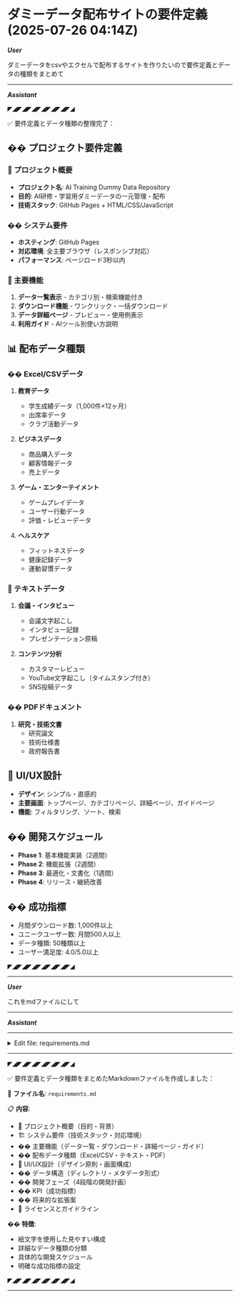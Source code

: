 <!-- Generated by SpecStory -->

# ダミーデータ配布サイトの要件定義 (2025-07-26 04:14Z)

_**User**_

ダミーデータをcsvやエクセルで配布するサイトを作りたいので要件定義とデータの種類をまとめて

---

_**Assistant**_

◤◢◤◢◤◢◤◢◤◢◤◢◤◢

✅ 要件定義とデータ種類の整理完了：

## �� プロジェクト要件定義

### 🎯 プロジェクト概要
- **プロジェクト名**: AI Training Dummy Data Repository
- **目的**: AI研修・学習用ダミーデータの一元管理・配布
- **技術スタック**: GitHub Pages + HTML/CSS/JavaScript

### ��️ システム要件
- **ホスティング**: GitHub Pages
- **対応環境**: 全主要ブラウザ（レスポンシブ対応）
- **パフォーマンス**: ページロード3秒以内

### 🔧 主要機能
1. **データ一覧表示** - カテゴリ別・検索機能付き
2. **ダウンロード機能** - ワンクリック・一括ダウンロード
3. **データ詳細ページ** - プレビュー・使用例表示
4. **利用ガイド** - AIツール別使い方説明

## 📊 配布データ種類

### �� Excel/CSVデータ
1. **教育データ**
   - 学生成績データ（1,000件×12ヶ月）
   - 出席率データ
   - クラブ活動データ

2. **ビジネスデータ**
   - 商品購入データ
   - 顧客情報データ
   - 売上データ

3. **ゲーム・エンターテイメント**
   - ゲームプレイデータ
   - ユーザー行動データ
   - 評価・レビューデータ

4. **ヘルスケア**
   - フィットネスデータ
   - 健康記録データ
   - 運動習慣データ

### 📝 テキストデータ
1. **会議・インタビュー**
   - 会議文字起こし
   - インタビュー記録
   - プレゼンテーション原稿

2. **コンテンツ分析**
   - カスタマーレビュー
   - YouTube文字起こし（タイムスタンプ付き）
   - SNS投稿データ

### �� PDFドキュメント
1. **研究・技術文書**
   - 研究論文
   - 技術仕様書
   - 政府報告書

## 🎨 UI/UX設計
- **デザイン**: シンプル・直感的
- **主要画面**: トップページ、カテゴリページ、詳細ページ、ガイドページ
- **機能**: フィルタリング、ソート、検索

## �� 開発スケジュール
- **Phase 1**: 基本機能実装（2週間）
- **Phase 2**: 機能拡張（2週間）
- **Phase 3**: 最適化・文書化（1週間）
- **Phase 4**: リリース・継続改善

## �� 成功指標
- 月間ダウンロード数: 1,000件以上
- ユニークユーザー数: 月間500人以上
- データ種類: 50種類以上
- ユーザー満足度: 4.0/5.0以上

◤◢◤◢◤◢◤◢◤◢◤◢◤◢

---

_**User**_

これをmdファイルにして

---

_**Assistant**_




---

<details><summary>Edit file: requirements.md</summary>

AI研修用ダミーデータ配布サイトの要件定義とデータ種類をまとめたMarkdownファイルを作成します。

**Chunk 1**
Lines added: 266, lines removed: 1

```diff
@@ -1,1 +1,266 @@
- 
+ # AI研修用ダミーデータ配布サイト要件定義書
+ 
+ ## 🎯 プロジェクト概要
+ 
+ ### プロジェクト名
+ AI Training Dummy Data Repository（AI研修用ダミーデータリポジトリ）
+ 
+ ### 目的
+ 生成AI研修やAI学習に必要な各種ダミーデータを一元管理し、誰でも簡単にアクセス・ダウンロードできるGitHubベースのデータ配布サイトを構築する。
+ 
+ ### 背景
+ - AI研修実施時に適切なダミーデータの準備に時間がかかる
+ - 著作権やプライバシーに配慮した安全なデータが必要
+ - 研修講師や学習者が簡単にアクセスできるプラットフォームが求められている
+ 
+ ## 🏗️ システム要件
+ 
+ ### 技術スタック
+ - **ホスティング**: GitHub Pages
+ - **フロントエンド**: HTML, CSS, JavaScript
+ - **データ管理**: GitHub Repository
+ - **静的サイトジェネレータ**: Jekyll（オプション）
+ - **CDN**: GitHub内蔵CDN
+ 
+ ### 対応環境
+ - **ブラウザ**: Chrome, Firefox, Safari, Edge（最新版）
+ - **デバイス**: PC、タブレット、スマートフォン対応（レスポンシブデザイン）
+ 
+ ### パフォーマンス要件
+ - ページロード時間: 3秒以内
+ - ダウンロード速度: GitHub CDNに依存
+ - 同時アクセス数: GitHub Pagesの制限に準拠
+ 
+ ## 🔧 主要機能
+ 
+ ### データ一覧表示
+ - カテゴリ別データ表示
+ - サムネイル/プレビュー機能
+ - データ仕様の表示（列名、データ件数、形式等）
+ - タグ/キーワード検索機能
+ 
+ ### ダウンロード機能
+ - ワンクリックダウンロード
+ - 複数ファイル一括ダウンロード
+ - ダウンロード履歴表示
+ - ダウンロード数カウント
+ 
+ ### データ詳細ページ
+ - データの詳細説明
+ - 使用例・活用方法の提示
+ - プレビュー機能（最初の数行表示）
+ - メタデータ表示
+ 
+ ### 利用ガイド
+ - 各AIツール（ChatGPT、Claude等）での使い方
+ - Excelマクロ実行方法
+ - データクレンジングのベストプラクティス
+ - 注意事項とコツ
+ 
+ ## 📊 配布データ種類
+ 
+ ### 📈 Excel/CSVデータ
+ 
+ #### 1. 教育データ
+ - **学生成績データ**
+   - 1,000件×12ヶ月分の学生成績データ
+   - 列: 生徒名、性別、クラス、国語、数学、英語、理科、社会
+   - ファイル形式: xlsx, csv
+ - **出席率データ**
+   - 学期別出席率データ
+   - 欠席理由分類データ
+ - **クラブ活動データ**
+   - 部活動参加状況
+   - 活動実績データ
+ 
+ #### 2. ビジネスデータ
+ - **商品購入データ**
+   - 顧客購買履歴
+   - 商品カテゴリ別売上
+   - 季節性分析データ
+ - **顧客情報データ**
+   - 顧客プロフィール
+   - 購買パターン分析
+ - **売上データ**
+   - 月次・年次売上データ
+   - 地域別売上分析
+ 
+ #### 3. ゲーム・エンターテイメント
+ - **ゲームプレイデータ**
+   - プレイ時間・スコアデータ
+   - ユーザー行動ログ
+ - **ユーザー行動データ**
+   - ゲーム内行動分析
+   - プレイパターン分類
+ - **評価・レビューデータ**
+   - ユーザー評価データ
+   - レビュー内容分析
+ 
+ #### 4. ヘルスケア
+ - **フィットネスデータ**
+   - 運動記録データ
+   - 体重・体脂肪率推移
+ - **健康記録データ**
+   - 血圧・脈拍データ
+   - 睡眠時間記録
+ - **運動習慣データ**
+   - 運動頻度・種類
+   - カロリー消費データ
+ 
+ ### 📝 テキストデータ
+ 
+ #### 1. 会議・インタビュー
+ - **会議文字起こし**
+   - 社内会議記録
+   - プロジェクト会議
+   - 顧客ミーティング
+ - **インタビュー記録**
+   - ユーザーインタビュー
+   - 専門家インタビュー
+ - **プレゼンテーション原稿**
+   - 技術発表資料
+   - 営業プレゼン資料
+ 
+ #### 2. コンテンツ分析
+ - **カスタマーレビュー**
+   - 商品レビュー
+   - サービス評価
+   - 感情分析用データ
+ - **YouTube文字起こし**
+   - タイムスタンプ付き文字起こし
+   - 複数言語対応
+ - **SNS投稿データ**
+   - Twitter投稿データ
+   - Instagram投稿分析
+ 
+ ### 📄 PDFドキュメント
+ 
+ #### 1. 研究・技術文書
+ - **研究論文**
+   - 学術論文サンプル
+   - 技術レポート
+ - **技術仕様書**
+   - API仕様書
+   - システム設計書
+ - **政府報告書**
+   - 統計データ報告書
+   - 政策文書
+ 
+ ## 🎨 UI/UX設計
+ 
+ ### デザイン原則
+ - シンプルで直感的な操作性
+ - 研修講師・学習者両方に配慮したUI
+ - アクセシビリティへの配慮
+ 
+ ### 主要画面構成
+ 
+ #### 1. トップページ
+ - ヒーローセクション（サイト説明）
+ - カテゴリ一覧
+ - 人気データランキング
+ - 最新データ
+ 
+ #### 2. カテゴリページ
+ - フィルタリング機能
+ - グリッド/リスト表示切替
+ - ソート機能
+ 
+ #### 3. データ詳細ページ
+ - データ概要
+ - ダウンロードボタン
+ - 使用例
+ - 関連データ
+ 
+ #### 4. ガイドページ
+ - 使い方ガイド
+ - FAQ
+ - トラブルシューティング
+ 
+ ## 📁 データ構造
+ 
+ ### ディレクトリ構造
+ ```
+ /
+ ├── index.html
+ ├── assets/
+ │   ├── css/
+ │   ├── js/
+ │   └── images/
+ ├── data/
+ │   ├── excel/
+ │   ├── text/
+ │   └── pdf/
+ ├── guides/
+ ├── _data/
+ │   └── metadata.json
+ └── README.md
+ ```
+ 
+ ### メタデータ形式
+ ```json
+ {
+   "id": "student-scores-2024",
+   "title": "生徒5教科の試験データ",
+   "category": "excel",
+   "description": "1,000件×12ヶ月分の学生成績データ",
+   "columns": ["生徒名", "性別", "クラス", "国語", "数学", "英語", "理科", "社会"],
+   "row_count": 12000,
+   "file_format": "xlsx",
+   "file_size": "451KB",
+   "tags": ["教育", "成績", "統計"],
+   "created_date": "2024-01-01",
+   "download_count": 0
+ }
+ ```
+ 
+ ## 📋 開発フェーズ
+ 
+ ### Phase 1: 基本機能実装（2週間）
+ - GitHubリポジトリ設定
+ - 基本的なHTML/CSSの実装
+ - データアップロード
+ 
+ ### Phase 2: 機能拡張（2週間）
+ - 検索・フィルタリング機能
+ - ダウンロード機能の実装
+ - レスポンシブデザイン
+ 
+ ### Phase 3: 最適化と文書化（1週間）
+ - パフォーマンス最適化
+ - ドキュメント整備
+ - 利用ガイド作成
+ 
+ ### Phase 4: リリースとフィードバック（継続的）
+ - 正式公開
+ - ユーザーフィードバック収集
+ - 継続的な改善
+ 
+ ## 📊 KPI（成功指標）
+ 
+ - 月間ダウンロード数: 1,000件以上
+ - ユニークユーザー数: 月間500人以上
+ - データ種類: 50種類以上
+ - ユーザー満足度: 4.0/5.0以上
+ 
+ ## 🔮 将来的な拡張案
+ 
+ - APIの提供
+ - ユーザー認証システム
+ - データ生成ツールの統合
+ - 多言語対応
+ - コミュニティ機能（フォーラム、評価システム）
+ - カスタムデータリクエスト機能
+ 
+ ## 📜 ライセンスとガイドライン
+ 
+ ### 利用規約
+ - 個人・商用利用可能
+ - 出典元の明記（商用利用時）
+ - 二次配布の制限
+ - 自己責任での利用
+ 
+ ### 貢献ガイドライン
+ - データ提供方法
+ - 品質基準
+ - プルリクエストルール 
```

</details>

---

◤◢◤◢◤◢◤◢◤◢◤◢◤◢

✅ 要件定義とデータ種類をまとめたMarkdownファイルを作成しました：

📄 **ファイル名**: `requirements.md`

📋 **内容**:
- 🎯 プロジェクト概要（目的・背景）
- 🏗️ システム要件（技術スタック・対応環境）
- �� 主要機能（データ一覧・ダウンロード・詳細ページ・ガイド）
- �� 配布データ種類（Excel/CSV・テキスト・PDF）
- 🎨 UI/UX設計（デザイン原則・画面構成）
- �� データ構造（ディレクトリ・メタデータ形式）
- �� 開発フェーズ（4段階の開発計画）
- �� KPI（成功指標）
- �� 将来的な拡張案
- 📜 ライセンスとガイドライン

�� **特徴**:
- 絵文字を使用した見やすい構成
- 詳細なデータ種類の分類
- 具体的な開発スケジュール
- 明確な成功指標の設定

◤◢◤◢◤◢◤◢◤◢◤◢◤◢

---

